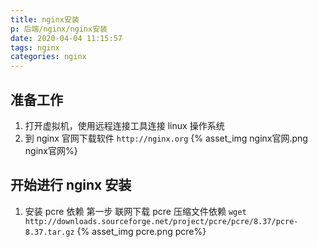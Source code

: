 ```yaml
---
title: nginx安装
p: 后端/nginx/nginx安装
date: 2020-04-04 11:15:57
tags: nginx
categories: nginx
---
```

## 准备工作

1. 打开虚拟机，使用远程连接工具连接 linux 操作系统
2. 到 nginx 官网下载软件 `http://nginx.org`
{% asset_img nginx官网.png nginx官网%}

## 开始进行 nginx 安装

1. 安装 pcre 依赖
第一步 联网下载 pcre 压缩文件依赖
`wget http://downloads.sourceforge.net/project/pcre/pcre/8.37/pcre-8.37.tar.gz`
{% asset_img pcre.png pcre%}
